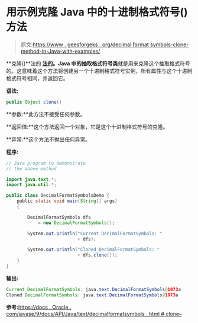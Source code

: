 # 用示例克隆 Java 中的十进制格式符号()方法

> 原文:[https://www . geesforgeks . org/decimal format symbols-clone-method-in-Java-with-examples/](https://www.geeksforgeeks.org/decimalformatsymbols-clone-method-in-java-with-examples/)

**克隆()**法的 **[法的](https://www.geeksforgeeks.org/tag/java-text-package/)。Java 中的抽取格式符号类**就是用来克隆这个抽取格式符号的。这意味着这个方法将创建另一个十进制格式符号实例，所有属性与这个十进制格式符号相同，并返回它。

**语法:**

```java
public Object clone()

```

**参数:**此方法不接受任何参数。

**返回值:**这个方法返回一个对象，它是这个十进制格式符号的克隆。

**异常:**这个方法不抛出任何异常。

**程序:**

```java
// Java program to demonstrate
// the above method

import java.text.*;
import java.util.*;

public class DecimalFormatSymbolsDemo {
    public static void main(String[] args)
    {

        DecimalFormatSymbols dfs
            = new DecimalFormatSymbols();

        System.out.println("Current DecimalFormatSymbols: "
                           + dfs);

        System.out.println("Cloned DecimalFormatSymbols: "
                           + dfs.clone());
    }
}
```

**输出:**

```java
Current DecimalFormatSymbols: java.text.DecimalFormatSymbols@1073a
Cloned DecimalFormatSymbols: java.text.DecimalFormatSymbols@1073a

```

**参考:**[https://docs . Oracle . com/javase/9/docs/API/Java/text/decimalformatsymbols . html # clone–](https://docs.oracle.com/javase/9/docs/api/java/text/DecimalFormatSymbols.html#clone--)